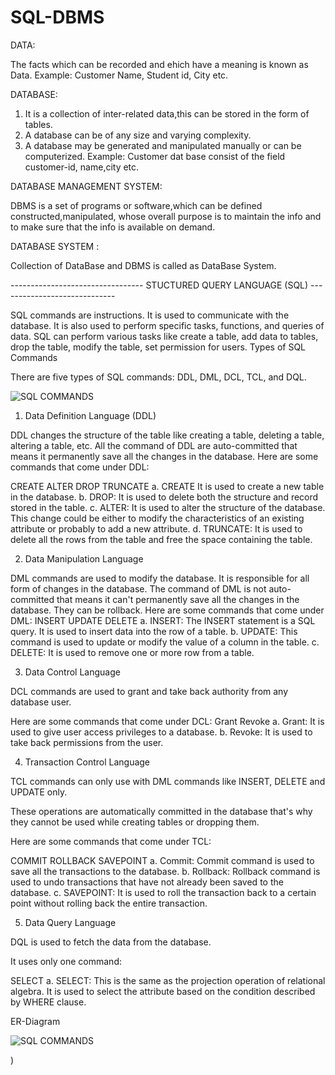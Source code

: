 # SQL-DBMS

DATA:

The facts which can be recorded and ehich have a meaning is known as Data.
Example: Customer Name, Student id, City etc.

DATABASE:

1. It is a collection of inter-related data,this can be stored in the form of tables.
2. A database can be of any size and varying complexity.
3. A database may be generated and manipulated manually or can be computerized.
Example: Customer dat base consist of the field customer-id, name,city etc.

DATABASE MANAGEMENT SYSTEM:

DBMS is a set of programs or software,which can be defined constructed,manipulated, whose overall purpose is to maintain the info and to make sure that the info is available on demand.

DATABASE SYSTEM :

Collection of DataBase and DBMS is called as DataBase System.



---------------------------------  STUCTURED QUERY LANGUAGE (SQL) -----------------------------


SQL commands are instructions. It is used to communicate with the database. It is also used to perform specific tasks, functions, and queries of data.
SQL can perform various tasks like create a table, add data to tables, drop the table, modify the table, set permission for users.
Types of SQL Commands

There are five types of SQL commands: DDL, DML, DCL, TCL, and DQL.

![SQL COMMANDS](https://static.javatpoint.com/dbms/images/dbms-sql-command.png)

1. Data Definition Language (DDL)

DDL changes the structure of the table like creating a table, deleting a table, altering a table, etc.
All the command of DDL are auto-committed that means it permanently save all the changes in the database.
Here are some commands that come under DDL:

CREATE
ALTER
DROP
TRUNCATE
a. CREATE It is used to create a new table in the database.
b. DROP: It is used to delete both the structure and record stored in the table.
c. ALTER: It is used to alter the structure of the database. This change could be either to modify the characteristics of an existing attribute or probably to add a new attribute.
d. TRUNCATE: It is used to delete all the rows from the table and free the space containing the table.

2. Data Manipulation Language

DML commands are used to modify the database. It is responsible for all form of changes in the database.
The command of DML is not auto-committed that means it can't permanently save all the changes in the database. They can be rollback.
Here are some commands that come under DML:
INSERT
UPDATE
DELETE
a. INSERT: The INSERT statement is a SQL query. It is used to insert data into the row of a table.
b. UPDATE: This command is used to update or modify the value of a column in the table.
c. DELETE: It is used to remove one or more row from a table.

3. Data Control Language

DCL commands are used to grant and take back authority from any database user.

Here are some commands that come under DCL:
Grant
Revoke
a. Grant: It is used to give user access privileges to a database.
b. Revoke: It is used to take back permissions from the user.


4. Transaction Control Language

TCL commands can only use with DML commands like INSERT, DELETE and UPDATE only.

These operations are automatically committed in the database that's why they cannot be used while creating tables or dropping them.

Here are some commands that come under TCL:

COMMIT
ROLLBACK
SAVEPOINT
a. Commit: Commit command is used to save all the transactions to the database.
b. Rollback: Rollback command is used to undo transactions that have not already been saved to the database.
c. SAVEPOINT: It is used to roll the transaction back to a certain point without rolling back the entire transaction.

5. Data Query Language

DQL is used to fetch the data from the database.

It uses only one command:

SELECT
a. SELECT: This is the same as the projection operation of relational algebra. It is used to select the attribute based on the condition described by WHERE clause.


ER-Diagram

![SQL COMMANDS](https://www.guru99.com/images/1/100518_0621_ERDiagramTu12.png)

)


